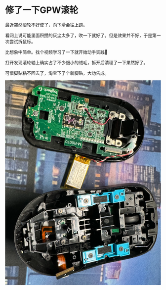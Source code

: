 # 修了一下GPW滚轮

最近突然滚轮不好使了，向下滑会往上跑。

看网上说可能里面积攒的灰尘太多了，吹一下就好了。但是效果并不好，于是第一次尝试拆鼠标。

比想象中简单。找个视频学习了一下就开始动手实践🥳

打开发现滚轮轴上确实占了不少细小的绒毛，拆开后清理了一下果然好了。

可惜脚贴粘不回去了，淘宝下了个新脚贴，大功告成。

![image-20240324231440489](./assets/image-20240324231440489.png)

<gitalk/>